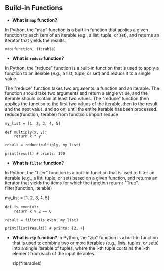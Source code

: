 ## Build-in Functions
- **What is `map` function?**

In Python, the "map" function is a built-in function that applies a given function to each item of an iterable (e.g., a list, tuple, or set), and returns an iterator that yields the results.

    map(function, iterable)

- **What is `reduce` function?**

In Python, the "reduce" function is a built-in function that is used to apply a function to an iterable (e.g., a list, tuple, or set) and reduce it to a single value.

The "reduce" function takes two arguments: a function and an iterable. The function should take two arguments and return a single value, and the iterable should contain at least two values. The "reduce" function then applies the function to the first two values of the iterable, then to the result and the next value, and so on, until the entire iterable has been processed.
reduce(function, iterable)
from functools import reduce

    my_list = [1, 2, 3, 4, 5]

    def multiply(x, y):
        return x * y

    result = reduce(multiply, my_list)

    print(result) # prints: 120


- **What is `filter` function?**

In Python, the "filter" function is a built-in function that is used to filter an iterable (e.g., a list, tuple, or set) based on a given function, and returns an iterator that yields the items for which the function returns "True".
filter(function, iterable)

my_list = [1, 2, 3, 4, 5]

    def is_even(x):
        return x % 2 == 0

    result = filter(is_even, my_list)

    print(list(result)) # prints: [2, 4]

- **What is `zip` function?**
In Python, the "zip" function is a built-in function that is used to combine two or more iterables (e.g., lists, tuples, or sets) into a single iterable of tuples, where the i-th tuple contains the i-th element from each of the input iterables.

    zip(*iterables)

